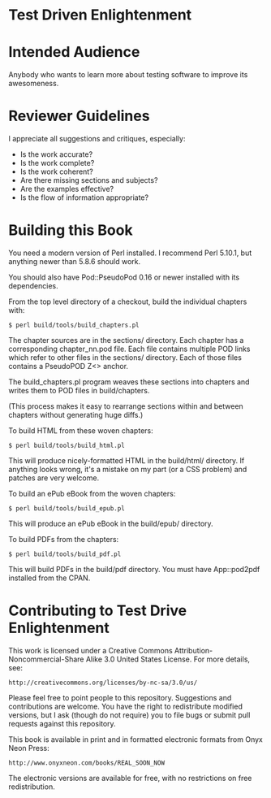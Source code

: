 # Test Driven Enlightenment

# Intended Audience

Anybody who wants to learn more about testing software to improve its awesomeness.

# Reviewer Guidelines

I appreciate all suggestions and critiques, especially:

 * Is the work accurate?
 * Is the work complete?
 * Is the work coherent?
 * Are there missing sections and subjects?
 * Are the examples effective?
 * Is the flow of information appropriate?

# Building this Book

You need a modern version of Perl installed.  I recommend Perl 5.10.1, but
anything newer than 5.8.6 should work.

You should also have Pod::PseudoPod 0.16 or newer installed with its
dependencies.

From the top level directory of a checkout, build the individual chapters with:

    $ perl build/tools/build_chapters.pl

The chapter sources are in the sections/ directory.  Each chapter has a
corresponding chapter_nn.pod file.  Each file contains multiple POD links which
refer to other files in the sections/ directory.  Each of those files contains
a PseudoPOD Z<> anchor.

The build_chapters.pl program weaves these sections into chapters and writes
them to POD files in build/chapters.

(This process makes it easy to rearrange sections within and between chapters
without generating huge diffs.)

To build HTML from these woven chapters:

    $ perl build/tools/build_html.pl

This will produce nicely-formatted HTML in the build/html/ directory.  If
anything looks wrong, it's a mistake on my part (or a CSS problem) and patches
are very welcome.

To build an ePub eBook from the woven chapters:

    $ perl build/tools/build_epub.pl

This will produce an ePub eBook in the build/epub/ directory.

To build PDFs from the chapters:

    $ perl build/tools/build_pdf.pl

This will build PDFs in the build/pdf directory.  You must have App::pod2pdf
installed from the CPAN.


# Contributing to Test Drive Enlightenment

This work is licensed under a Creative Commons Attribution-Noncommercial-Share
Alike 3.0 United States License.  For more details, see:

    http://creativecommons.org/licenses/by-nc-sa/3.0/us/

Please feel free to point people to this repository. Suggestions and
contributions are welcome. You have the right to redistribute modified
versions, but I ask (though do not require) you to file bugs or submit pull
requests against this repository.

This book is available in print and in formatted electronic formats
from Onyx Neon Press:

    http://www.onyxneon.com/books/REAL_SOON_NOW

The electronic versions are available for free, with no restrictions on free
redistribution.

